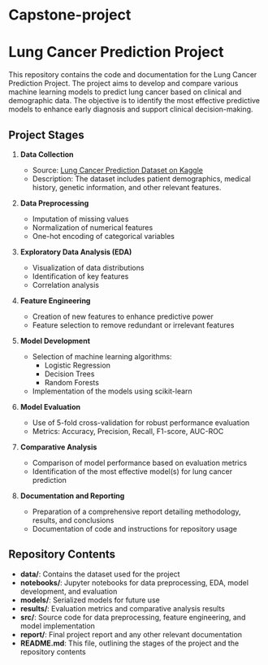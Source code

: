 # Capstone-project
# Lung Cancer Prediction Project

This repository contains the code and documentation for the Lung Cancer Prediction Project. The project aims to develop and compare various machine learning models to predict lung cancer based on clinical and demographic data. The objective is to identify the most effective predictive models to enhance early diagnosis and support clinical decision-making.

## Project Stages

1. **Data Collection**
   - Source: [Lung Cancer Prediction Dataset on Kaggle](https://www.kaggle.com/datasets/thedevastator/cancer-patients-and-air-pollution-a-new-link)
   - Description: The dataset includes patient demographics, medical history, genetic information, and other relevant features.

2. **Data Preprocessing**
   - Imputation of missing values
   - Normalization of numerical features
   - One-hot encoding of categorical variables

3. **Exploratory Data Analysis (EDA)**
   - Visualization of data distributions
   - Identification of key features
   - Correlation analysis

4. **Feature Engineering**
   - Creation of new features to enhance predictive power
   - Feature selection to remove redundant or irrelevant features

5. **Model Development**
   - Selection of machine learning algorithms:
     - Logistic Regression
     - Decision Trees
     - Random Forests
   - Implementation of the models using scikit-learn

6. **Model Evaluation**
   - Use of 5-fold cross-validation for robust performance evaluation
   - Metrics: Accuracy, Precision, Recall, F1-score, AUC-ROC

7. **Comparative Analysis**
   - Comparison of model performance based on evaluation metrics
   - Identification of the most effective model(s) for lung cancer prediction

8. **Documentation and Reporting**
   - Preparation of a comprehensive report detailing methodology, results, and conclusions
   - Documentation of code and instructions for repository usage

## Repository Contents

- **data/**: Contains the dataset used for the project
- **notebooks/**: Jupyter notebooks for data preprocessing, EDA, model development, and evaluation
- **models/**: Serialized models for future use
- **results/**: Evaluation metrics and comparative analysis results
- **src/**: Source code for data preprocessing, feature engineering, and model implementation
- **report/**: Final project report and any other relevant documentation
- **README.md**: This file, outlining the stages of the project and the repository contents
